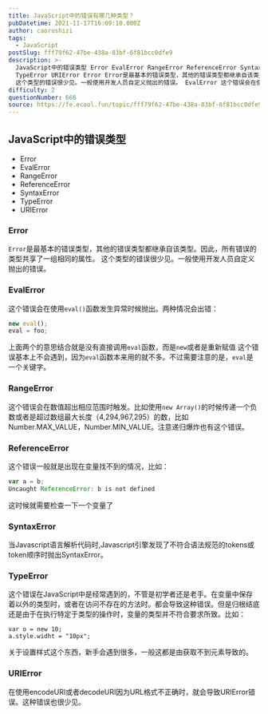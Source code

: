 ```yaml
---
title: JavaScript中的错误有哪几种类型？
pubDatetime: 2021-11-17T16:09:10.000Z
author: caorushizi
tags:
  - JavaScript
postSlug: fff79f62-47be-438a-83bf-6f81bcc0dfe9
description: >-
  JavaScript中的错误类型 Error EvalError RangeError ReferenceError SyntaxError
  TypeError URIError Error Error是最基本的错误类型，其他的错误类型都继承自该类型。因此，所有错误的类型共享了一组相同的属性。
  这个类型的错误很少见。一般使用开发人员自定义抛出的错误。 EvalError 这个错误会在使用eval(
difficulty: 2
questionNumber: 666
source: https://fe.ecool.fun/topic/fff79f62-47be-438a-83bf-6f81bcc0dfe9
---
```


## JavaScript中的错误类型

* Error
* EvalError
* RangeError
* ReferenceError
* SyntaxError
* TypeError
* URIError

### Error

`Error`是最基本的错误类型，其他的错误类型都继承自该类型。因此，所有错误的类型共享了一组相同的属性。 这个类型的错误很少见。一般使用开发人员自定义抛出的错误。

### EvalError

这个错误会在使用`eval()`函数发生异常时候抛出。两种情况会出错：

```js
new eval();
eval = foo;
```

上面两个的意思结合就是没有直接调用`eval`函数，而是`new`或者是重新赋值
这个错误基本上不会遇到，因为`eval`函数本来用的就不多。不过需要注意的是，`eval`是一个关键字。

### RangeError

这个错误会在数值超出相应范围时触发。比如使用`new Array()`的时候传递一个负数或者是超过数组最大长度（4,294,967,295）的数，比如Number.MAX_VALUE，Number.MIN_VALUE。注意递归爆炸也有这个错误。

### ReferenceError

这个错误一般就是出现在变量找不到的情况，比如：
```js
var a = b;
Uncaught ReferenceError: b is not defined
```

这时候就需要检查一下一个变量了

### SyntaxError

当Javascript语言解析代码时,Javascript引擎发现了不符合语法规范的tokens或token顺序时抛出SyntaxError。

### TypeError

这个错误在JavaScript中是经常遇到的，不管是初学者还是老手。在变量中保存着以外的类型时，或者在访问不存在的方法时。都会导致这种错误。但是归根结底还是由于在执行特定于类型的操作时，变量的类型并不符合要求所致。比如：
```
var o = new 10;
a.style.widht = "10px";
```

关于设置样式这个东西，新手会遇到很多，一般这都是由获取不到元素导致的。

### URIError

在使用encodeURI或者decodeURI因为URL格式不正确时，就会导致URIError错误。这种错误也很少见。



